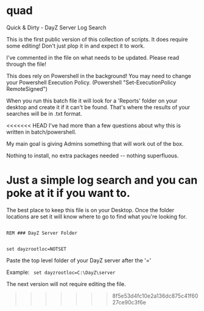 # quad
Quick &amp; Dirty - DayZ Server Log Search

This is the first public version of this collection of scripts. It does require some editing! Don't just plop it in and expect it to work.

I've commented in the file on what needs to be updated. Please read through the file!

This does rely on Powershell in the background! You may need to change your Powershell Execution Policy. (Powershell "Set-ExecutionPolicy RemoteSigned")

When you run this batch file it will look for a 'Reports' folder on your desktop and create it if it can't be found. That's where the results of your searches will be in .txt format.

<<<<<<< HEAD
I've had more than a few questions about why this is written in batch/powershell.

My main goal is giving Admins something that will work out of the box.

Nothing to install, no extra packages needed -- nothing superfluous.

Just a simple log search and you can poke at it if you want to. 
=======
The best place to keep this file is on your Desktop. Once the folder locations are set it will know where to go to find what you're looking for.

<code>
REM ### DayZ Server Folder
  
set dayzrootloc=NOTSET
</code>

Paste the top level folder of your DayZ server after the '='

Example:
<code>
  set dayzrootloc=C:\DayZ\server
</code>

The next version will not require editing the file.
>>>>>>> 8f5e53d4fc10e2a136dc875c41f6027ce90c3f6e
